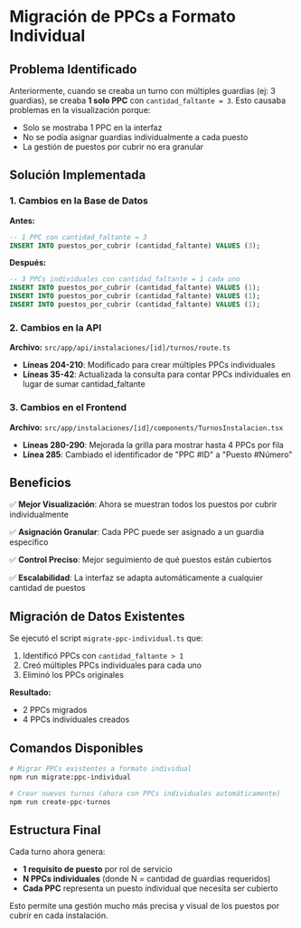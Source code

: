 # Migración de PPCs a Formato Individual

## Problema Identificado

Anteriormente, cuando se creaba un turno con múltiples guardias (ej: 3 guardias), se creaba **1 solo PPC** con `cantidad_faltante = 3`. Esto causaba problemas en la visualización porque:

- Solo se mostraba 1 PPC en la interfaz
- No se podía asignar guardias individualmente a cada puesto
- La gestión de puestos por cubrir no era granular

## Solución Implementada

### 1. Cambios en la Base de Datos

**Antes:**
```sql
-- 1 PPC con cantidad_faltante = 3
INSERT INTO puestos_por_cubrir (cantidad_faltante) VALUES (3);
```

**Después:**
```sql
-- 3 PPCs individuales con cantidad_faltante = 1 cada uno
INSERT INTO puestos_por_cubrir (cantidad_faltante) VALUES (1);
INSERT INTO puestos_por_cubrir (cantidad_faltante) VALUES (1);
INSERT INTO puestos_por_cubrir (cantidad_faltante) VALUES (1);
```

### 2. Cambios en la API

**Archivo:** `src/app/api/instalaciones/[id]/turnos/route.ts`

- **Líneas 204-210**: Modificado para crear múltiples PPCs individuales
- **Líneas 35-42**: Actualizada la consulta para contar PPCs individuales en lugar de sumar cantidad_faltante

### 3. Cambios en el Frontend

**Archivo:** `src/app/instalaciones/[id]/components/TurnosInstalacion.tsx`

- **Líneas 280-290**: Mejorada la grilla para mostrar hasta 4 PPCs por fila
- **Línea 285**: Cambiado el identificador de "PPC #ID" a "Puesto #Número"

## Beneficios

✅ **Mejor Visualización**: Ahora se muestran todos los puestos por cubrir individualmente

✅ **Asignación Granular**: Cada PPC puede ser asignado a un guardia específico

✅ **Control Preciso**: Mejor seguimiento de qué puestos están cubiertos

✅ **Escalabilidad**: La interfaz se adapta automáticamente a cualquier cantidad de puestos

## Migración de Datos Existentes

Se ejecutó el script `migrate-ppc-individual.ts` que:

1. Identificó PPCs con `cantidad_faltante > 1`
2. Creó múltiples PPCs individuales para cada uno
3. Eliminó los PPCs originales

**Resultado:**
- 2 PPCs migrados
- 4 PPCs individuales creados

## Comandos Disponibles

```bash
# Migrar PPCs existentes a formato individual
npm run migrate:ppc-individual

# Crear nuevos turnos (ahora con PPCs individuales automáticamente)
npm run create-ppc-turnos
```

## Estructura Final

Cada turno ahora genera:
- **1 requisito de puesto** por rol de servicio
- **N PPCs individuales** (donde N = cantidad de guardias requeridos)
- **Cada PPC** representa un puesto individual que necesita ser cubierto

Esto permite una gestión mucho más precisa y visual de los puestos por cubrir en cada instalación. 
